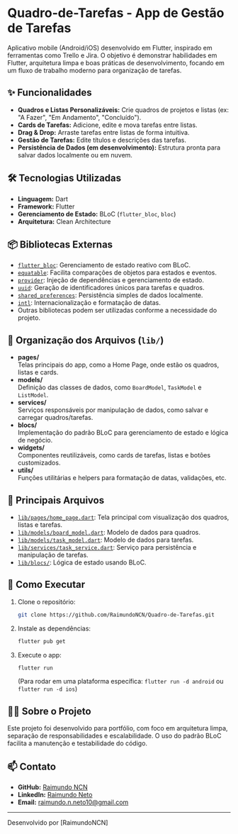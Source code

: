 # Quadro-de-Tarefas - App de Gestão de Tarefas

Aplicativo mobile (Android/iOS) desenvolvido em Flutter, inspirado em ferramentas como Trello e Jira. O objetivo é demonstrar habilidades em Flutter, arquitetura limpa e boas práticas de desenvolvimento, focando em um fluxo de trabalho moderno para organização de tarefas.

## ✨ Funcionalidades

- **Quadros e Listas Personalizáveis:** Crie quadros de projetos e listas (ex: "A Fazer", "Em Andamento", "Concluído").
- **Cards de Tarefas:** Adicione, edite e mova tarefas entre listas.
- **Drag & Drop:** Arraste tarefas entre listas de forma intuitiva.
- **Gestão de Tarefas:** Edite títulos e descrições das tarefas.
- **Persistência de Dados (em desenvolvimento):** Estrutura pronta para salvar dados localmente ou em nuvem.

## 🛠️ Tecnologias Utilizadas

- **Linguagem:** Dart
- **Framework:** Flutter
- **Gerenciamento de Estado:** BLoC (`flutter_bloc`, `bloc`)
- **Arquitetura:** Clean Architecture

## 📦 Bibliotecas Externas

- [`flutter_bloc`](https://pub.dev/packages/flutter_bloc): Gerenciamento de estado reativo com BLoC.
- [`equatable`](https://pub.dev/packages/equatable): Facilita comparações de objetos para estados e eventos.
- [`provider`](https://pub.dev/packages/provider): Injeção de dependências e gerenciamento de estado.
- [`uuid`](https://pub.dev/packages/uuid): Geração de identificadores únicos para tarefas e quadros.
- [`shared_preferences`](https://pub.dev/packages/shared_preferences): Persistência simples de dados localmente.
- [`intl`](https://pub.dev/packages/intl): Internacionalização e formatação de datas.
- Outras bibliotecas podem ser utilizadas conforme a necessidade do projeto.

## 📂 Organização dos Arquivos (`lib/`)

- **pages/**  
  Telas principais do app, como a Home Page, onde estão os quadros, listas e cards.
- **models/**  
  Definição das classes de dados, como `BoardModel`, `TaskModel` e `ListModel`.
- **services/**  
  Serviços responsáveis por manipulação de dados, como salvar e carregar quadros/tarefas.
- **blocs/**  
  Implementação do padrão BLoC para gerenciamento de estado e lógica de negócio.
- **widgets/**  
  Componentes reutilizáveis, como cards de tarefas, listas e botões customizados.
- **utils/**  
  Funções utilitárias e helpers para formatação de datas, validações, etc.

## 🧩 Principais Arquivos

- [`lib/pages/home_page.dart`](lib/pages/home_page.dart): Tela principal com visualização dos quadros, listas e tarefas.
- [`lib/models/board_model.dart`](lib/models/board_model.dart): Modelo de dados para quadros.
- [`lib/models/task_model.dart`](lib/models/task_model.dart): Modelo de dados para tarefas.
- [`lib/services/task_service.dart`](lib/services/task_service.dart): Serviço para persistência e manipulação de tarefas.
- [`lib/blocs/`](lib/blocs/): Lógica de estado usando BLoC.

## 🚀 Como Executar

1. Clone o repositório:
    ```sh
    git clone https://github.com/RaimundoNCN/Quadro-de-Tarefas.git
    ```
2. Instale as dependências:
    ```sh
    flutter pub get
    ```
3. Execute o app:
    ```sh
    flutter run
    ```
   (Para rodar em uma plataforma específica: `flutter run -d android` ou `flutter run -d ios`)

## 👨‍💻 Sobre o Projeto

Este projeto foi desenvolvido para portfólio, com foco em arquitetura limpa, separação de responsabilidades e escalabilidade. O uso do padrão BLoC facilita a manutenção e testabilidade do código.

## 📫 Contato

- **GitHub:** [Raimundo NCN](https://github.com/RaimundoNCN)
- **LinkedIn:** [Raimundo Neto](https://www.linkedin.com/in/raimundo-nazareno-concei%C3%A7%C3%A3o-neto-853083195?lipi=urn%3Ali%3Apage%3Ad_flagship3_feed%3BC1qCdofWTe%2BnqQWVZKjkbw%3D%3D)
- **Email:** raimundo.n.neto10@gmail.com

---
Desenvolvido por [RaimundoNCN]